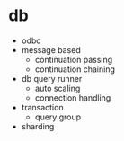 # db

 - odbc
 - message based
   - continuation passing
   - continuation chaining
 - db query runner
   - auto scaling
   - connection handling
 - transaction 
   - query group 
 - sharding


